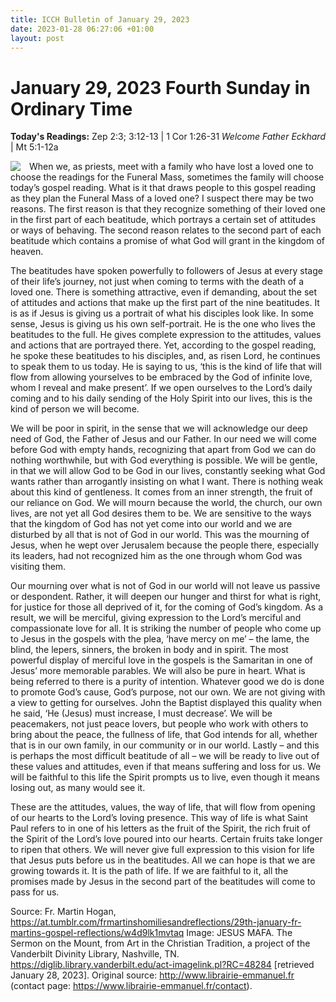 ```yaml
---
title: ICCH Bulletin of January 29, 2023
date: 2023-01-28 06:27:06 +01:00
layout: post
---
```


# January 29, 2023 Fourth Sunday in Ordinary Time
<span style="float: right"><em>Welcome Father Eckhard</em></span>
**Today's Readings:** Zep 2:3; 3:12-13 | 1 Cor 1:26-31 | Mt 5:1-12a


<img style="float: left; margin-right: 1em;" src="https://diglib.library.vanderbilt.edu/cdri/jpeg/Mafa015.jpg">

When we, as priests, meet with a family who have lost a loved one to choose the readings for the Funeral Mass, sometimes the family will choose today’s gospel reading. What is it that draws people to this gospel reading as they plan the Funeral Mass of a loved one? I suspect there may be two reasons. The first reason is that they recognize something of their loved one in the first part of each beatitude, which portrays a certain set of attitudes or ways of behaving. The second reason relates to the second part of each beatitude which contains a promise of what God will grant in the kingdom of heaven.

The beatitudes have spoken powerfully to followers of Jesus at every stage of their life’s journey, not just when coming to terms with the death of a loved one. There is something attractive, even if demanding, about the set of attitudes and actions that make up the first part of the nine beatitudes. It is as if Jesus is giving us a portrait of what his disciples look like. In some sense, Jesus is giving us his own self-portrait. He is the one who lives the beatitudes to the full. He gives complete expression to the attitudes, values and actions that are portrayed there. Yet, according to the gospel reading, he spoke these beatitudes to his disciples, and, as risen Lord, he continues to speak them to us today. He is saying to us, ‘this is the kind of life that will flow from allowing yourselves to be embraced by the God of infinite love, whom I reveal and make present’. If we open ourselves to the Lord’s daily coming and to his daily sending of the Holy Spirit into our lives, this is the kind of person we will become.

We will be poor in spirit, in the sense that we will acknowledge our deep need of God, the Father of Jesus and our Father. In our need we will come before God with empty hands, recognizing that apart from God we can do nothing worthwhile, but with God everything is possible. We will be gentle, in that we will allow God to be God in our lives, constantly seeking what God wants rather than arrogantly insisting on what I want. There is nothing weak about this kind of gentleness. It comes from an inner strength, the fruit of our reliance on God. We will mourn because the world, the church, our own lives, are not yet all God desires them to be. We are sensitive to the ways that the kingdom of God has not yet come into our world and we are disturbed by all that is not of God in our world. This was the mourning of Jesus, when he wept over Jerusalem because the people there, especially its leaders, had not recognized him as the one through whom God was visiting them.

Our mourning over what is not of God in our world will not leave us passive or despondent. Rather, it will deepen our hunger and thirst for what is right, for justice for those all deprived of it, for the coming of God’s kingdom. As a result, we will be merciful, giving expression to the Lord’s merciful and compassionate love for all. It is striking the number of people who come up to Jesus in the gospels with the plea, ‘have mercy on me’ – the lame, the blind, the lepers, sinners, the broken in body and in spirit. The most powerful display of merciful love in the gospels is the Samaritan in one of Jesus’ more memorable parables. We will also be pure in heart. What is being referred to there is a purity of intention. Whatever good we do is done to promote God’s cause, God’s purpose, not our own. We are not giving with a view to getting for ourselves. John the Baptist displayed this quality when he said, ‘He (Jesus) must increase, I must decrease’. We will be peacemakers, not just peace lovers, but people who work with others to bring about the peace, the fullness of life, that God intends for all, whether that is in our own family, in our community or in our world. Lastly – and this is perhaps the most difficult beatitude of all – we will be ready to live out of these values and attitudes, even if that means suffering and loss for us. We will be faithful to this life the Spirit prompts us to live, even though it means losing out, as many would see it.

These are the attitudes, values, the way of life, that will flow from opening of our hearts to the Lord’s loving presence. This way of life is what Saint Paul refers to in one of his letters as the fruit of the Spirit, the rich fruit of the Spirit of the Lord’s love poured into our hearts. Certain fruits take longer to ripen that others. We will never give full expression to this vision for life that Jesus puts before us in the beatitudes. All we can hope is that we are growing towards it. It is the path of life. If we are faithful to it, all the promises made by Jesus in the second part of the beatitudes will come to pass for us.

Source: Fr. Martin Hogan, https://at.tumblr.com/frmartinshomiliesandreflections/29th-january-fr-martins-gospel-reflections/w4d9lk1mvtaq
Image: JESUS MAFA. The Sermon on the Mount, from Art in the Christian Tradition, a project of the Vanderbilt Divinity Library, Nashville, TN. https://diglib.library.vanderbilt.edu/act-imagelink.pl?RC=48284 [retrieved January 28, 2023]. Original source: http://www.librairie-emmanuel.fr (contact page: https://www.librairie-emmanuel.fr/contact). 




